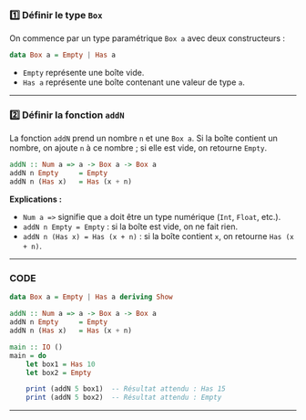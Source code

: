 

### 1️⃣ Définir le type `Box`

On commence par un type paramétrique `Box a` avec deux constructeurs :

```haskell
data Box a = Empty | Has a
```

* `Empty` représente une boîte vide.
* `Has a` représente une boîte contenant une valeur de type `a`.

---

### 2️⃣ Définir la fonction `addN`

La fonction `addN` prend un nombre `n` et une `Box a`. Si la boîte contient un nombre, on ajoute `n` à ce nombre ; si elle est vide, on retourne `Empty`.

```haskell
addN :: Num a => a -> Box a -> Box a
addN n Empty     = Empty
addN n (Has x)   = Has (x + n)
```

**Explications :**

* `Num a =>` signifie que `a` doit être un type numérique (`Int`, `Float`, etc.).
* `addN n Empty = Empty` : si la boîte est vide, on ne fait rien.
* `addN n (Has x) = Has (x + n)` : si la boîte contient `x`, on retourne `Has (x + n)`.

---

### CODE 

```haskell
data Box a = Empty | Has a deriving Show

addN :: Num a => a -> Box a -> Box a
addN n Empty     = Empty
addN n (Has x)   = Has (x + n)

main :: IO ()
main = do
    let box1 = Has 10
    let box2 = Empty

    print (addN 5 box1)  -- Résultat attendu : Has 15
    print (addN 5 box2)  -- Résultat attendu : Empty
```

---

